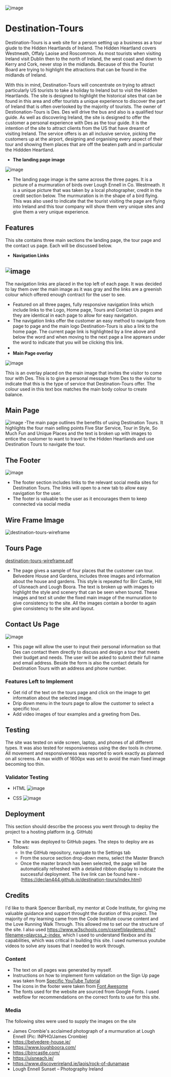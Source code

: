 ![image](https://github.com/Declan444/destination-tours/assets/119152450/82ba4353-4aed-480a-a8a4-5cd0d5964f9f)


# Destination-Tours

Destination-Tours is a web site for a person setting up a business as a tour giude to the Hidden Heartlands of Ireland. The Hidden Heartland covers Westmeath, Offaly Laoise and Roscommon. As most tourists when visiting Ireland visit Dublin then to the north of Ireland, the west coast and down to Kerry and Cork, never stop in the midlands. Because of this the Tourist Board are trying to highlight the attractions that can be found in the midlands of Ireland.

With this in mind, Destination-Tours will concentrate on trying to attract particularly US tourists to take a holiday to Ireland but to visit the Hidden Heartlands. The site is designed to highlight the historical sites that can be found in this area and offer tourists a unique experience to discover the part of Ireland that is often overlooked by the majority of tourists. The owner of Destionation-Tours is Des. Des will drive the bus and also is a qualified tour guide. As well as discovering Ireland, the site is designed to offer the customer a personal experience with Des as the tour guide.
It is the intention of the site to attract clients from the US that have dreamt of visiting Ireland. The service offers is an all inclusive service, picking the customers up at the airport, designing and organising every aspect of their tour and showing them places that are off the beaten path and in particular the Hiddden Heartland.

- __The landing page image__

 ![image](https://github.com/Declan444/destination-tours/assets/119152450/365e2090-289e-46b5-a4bb-5fd6b1a1361f)
 - The landing page image is the same across the three pages. It is a picture of a murmuration of birds over Lough Ennell in Co. Westmeath. It is a unique picture that was taken by a local photographer, credit in the credit section below. The murmuration is in the shape of a bird flying. This was also used to indicate that the tourist visiting the page are flying into Ireland and this tour company will show them very unique sites and give them a very unique experience.

## Features 

This site contains three main sections the landing page, the tour page and the contact us page. Each will be discussed below. 

- __Navigation Links__

 ![image](https://github.com/Declan444/destination-tours/assets/119152450/0b4c0a14-0ca6-4421-a8f8-3e1f9506adca)
- 
  The navigation links are placed in the top left of each page. It was decided to lay them over the main image as it was gray and the links are a greenish colour which offered enough contract for the user to see. 
  - Featured on all three pages, fully responsive navigation links which include links to the Logo, Home page, Tours and Contact Us pages and they are identical in each page to allow for easy navigation.
  - The navigation links offer the customer an easy method to navigate from page to page and the main logo Destination-Tours is also a link to the home page. The current page link is highlighted by a line above and below the word and when moving to the next page a line apprears under the word to indicate that you will be clicking this link.
  - 
- __Main Page overlay__
  
![image](https://github.com/Declan444/destination-tours/assets/119152450/b0eb377f-6e38-4eb2-8b4a-ea1d8354fd8d)

 This is an overlay placed on the main image that invites the visitor to come tour with Des. This is to give a personal message from Des to the visitor to indicate that this is the type of service that Destination-Tours offer. The colour used in this text box matches the main body colour to create balance.

 ## Main Page
![image](https://github.com/Declan444/destination-tours/assets/119152450/f13b1904-5d2a-487c-b2d2-11f9256a3142)
-The main page outlines the benefits of using Destination Tours. It highlights the four main selling points Five Star Service, Tour in Style, So Much Fun and Unique Places and the text is broken up with images to entice the customer to want to travel to the Hidden Heartlands and use Destination Tours to navigate the tour.

   ## The Footer

 ![image](https://github.com/Declan444/destination-tours/assets/119152450/3e8ec53f-af0e-4397-ba53-461f4b97ecfe)
  - The footer section includes links to the relevant social media sites for Destination Tours. The links will open to a new tab to allow easy navigation for the user. 
  - The footer is valuable to the user as it encourages them to keep connected via social media

   ## Wire Frame Image
 
![destination-tours-wireframe](https://github.com/Declan444/destination-tours/assets/119152450/1d33570f-ca66-435c-902f-f704e14d4c56)

  ## Tours Page

  [destination-tours-wireframe.pdf](https://github.com/Declan444/destination-tours/files/14131988/destination-tours-wireframe.pdf)
  - The page gives a sample of four places that the customer can tour. Belvedere House and Gardens, includes three images and information about the house and gardens. This style is repeated for Birr Castle, Hill of Uisneach and Lough Boora. The text is broken up with images to highlight the style and scenery that can be seen when toured. These images and text sit under the fixed main image of the murnuration to give consistency to the site. All the images contain a border to again give consistency to the site and layout. 

## Contact Us Page

![image](https://github.com/Declan444/destination-tours/assets/119152450/0f68278e-c177-4097-8150-8f8c6c2c1cb5)

  - This page will allow the user to input their personal information so that Des can contact them directly to discuss and design a tour that meets their budget and needs. The user will be asked to submit their full name and email address. Beside the form is also the contact details for Destination Tours with an address and phone number.

### Features Left to Implement
- Get rid of the text on the tours page and click on the image to get information about the selected image.
- Drip down menu in the tours page to allow the customer to select a specific tour.
- Add video images of tour examples and a greeting from Des.

## Testing 
The site was tested on wide screen, laptop, and phones of all different types. It was also tested for responsiveness using the dev tools in chrome. All movement and responsiveness was reported to work exactly as planned on all screens. A max width of 1600px was set to avoid the main fixed image becoming too thin.

### Validator Testing 
- HTML
  ![image](https://github.com/Declan444/destination-tours/assets/119152450/3c412bf4-6642-43f4-9c58-b3a7af8b5425)

- CSS
 ![image](https://github.com/Declan444/destination-tours/assets/119152450/05f87ee8-2778-4245-8a45-bf96e61c2cbe)

## Deployment
This section should describe the process you went through to deploy the project to a hosting platform (e.g. GitHub) 
- The site was deployed to GitHub pages. The steps to deploy are as follows: 
  - In the GitHub repository, navigate to the Settings tab 
  - From the source section drop-down menu, select the Master Branch
  - Once the master branch has been selected, the page will be automatically refreshed with a detailed ribbon display to indicate the successful deployment. 
The live link can be found here - (https://declan444.github.io/destination-tours/index.html) 

## Credits 
I'd like to thank Spencer Barriball, my mentor at Code Institute, for giving me valuable guidance and support throught the duration of this project.
The majority of my learning came from the Code Institute course content and the Love Running Walk Through. This allowed me to set our the structure of the site. I also used  https://www.w3schools.com/cssref/playdemo.php?filename=playcss_z-index, which I used to understand flexbox and its capabilities, which was critical in building this site. I used numerous youtube videos to solve any issues that I needed to work through.

### Content 
- The text on all pages was generated by myself.
- Instructions on how to implement form validation on the Sign Up page was taken from [Specific YouTube Tutorial](https://www.youtube.com/)
- The icons in the footer were taken from [Font Awesome](https://fontawesome.com/)
- The fonts used for the website are sourced from Google Fonts. I used webflow for recommendations on the correct fonts to use for this site.
 
### Media
The following sites were used to supply the images on the site
- James Crombie's acclaimed photograph of a murmuration at Lough Ennell (Pic: INPHO/James Crombie)
- https://belvedere-house.ie/
- https://www.loughboora.com/
- https://birrcastle.com/
- https://uisneach.ie/
- https://www.discoverireland.ie/laois/rock-of-dunamase
- Lough Ennell Sunset – Photography Ireland
